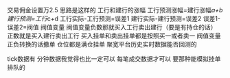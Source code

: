 

交易佣金设置万2.5
思路是这样的
工行和建行的涨幅
工行预测涨幅=建行涨幅*a+b
建行预测=工行*c+d
工行实际-工行预测=误差1
建行实际-建行预测=误差2
误差1-误差2=阀值
阀值变量
阀值变量负数那就买入工行卖出建行（要是有持仓的话）
正数就是买入建行卖出工行
买入挂单和卖出挂单都是按照买一或者卖一
阀值变量正负转换的话撤单
仓位都是满仓挂单
聚宽平台历史实时数据能否回测的

tick数据有
分钟数据我觉得也比一定可以
每笔成交数据才可以
要那种能模拟挂单排队的